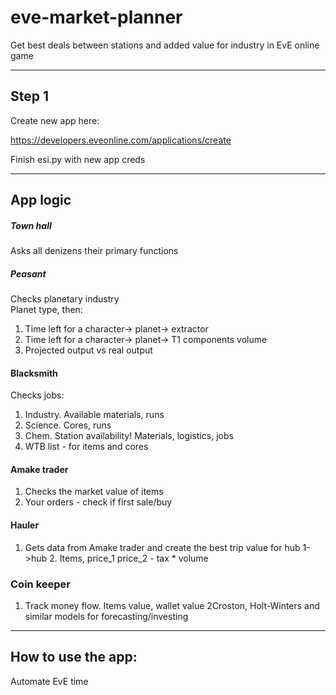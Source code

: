 # eve-market-planner
Get best deals between stations and added value for industry in EvE online game

----
## Step 1
Create new app here:

https://developers.eveonline.com/applications/create

Finish esi.py with new app creds

----
## App logic

##### Town hall
Asks all denizens their primary functions

##### Peasant
Checks planetary industry <br>
Planet type, then:
1) Time left for a character-> planet-> extractor
2) Time left for a character-> planet-> T1 components volume
3) Projected output vs real output

#### Blacksmith
Checks jobs:
1) Industry. Available materials, runs
2) Science. Cores, runs
3) Chem. Station availability! Materials, logistics, jobs
4) WTB list - for items and cores

#### Amake trader
1) Checks the market value of items
2) Your orders - check if first sale/buy

#### Hauler
1) Gets data from Amake trader and create the best trip value for hub 1->hub 2. Items, price_1 price_2 - tax * volume

### Coin keeper
1) Track money flow. Items value, wallet value
2Croston, Holt-Winters and similar models for forecasting/investing

----
## How to use the app:
Automate EvE time
